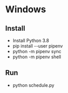 # Windows

## Install

- Install Python 3.8
- pip install --user pipenv
- python -m pipenv sync
- python -m pipenv shell

## Run
- python schedule.py

